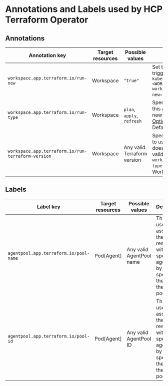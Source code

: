 # Annotations and Labels used by HCP Terraform Operator

## Annotations

| Annotation key | Target resources | Possible values | Description |
| --- | --- | --- | --- |
| `workspace.app.terraform.io/run-new` | Workspace | `"true"` | Set this annotation to `"true"` to trigger a new run. Example: `kubectl annotate workspace <WORKSPACE-NAME> workspace.app.terraform.io/run-new="true"`. |
| `workspace.app.terraform.io/run-type` | Workspace | `plan`, `apply`, `refresh` | Specifies the run type. Changing this annotation does not start a new run. Refer to [Run Modes and Options](https://developer.hashicorp.com/terraform/cloud-docs/run/modes-and-options) for more information. Defaults to `"plan"`. |
| `workspace.app.terraform.io/run-terraform-version` | Workspace | Any valid Terraform version | Specifies the Terraform version to use. Changing this annotation does not start a new run. Only valid when the annotation `workspace.app.terraform.io/run-type` is set to `plan`. Defaults to the Workspace version. |

## Labels

| Label key | Target resources | Possible values | Description |
| --- | --- | --- | --- |
| `agentpool.app.terraform.io/pool-name` | Pod[Agent] | Any valid AgentPool name |This label is used to associate the resource with a specific agent pool, by specifying the name of the agent pool. |
| `agentpool.app.terraform.io/pool-id` | Pod[Agent] | Any valid AgentPool ID | This label is used to associate the resource with a specific agent pool, by specifying the ID of the agent pool. |
